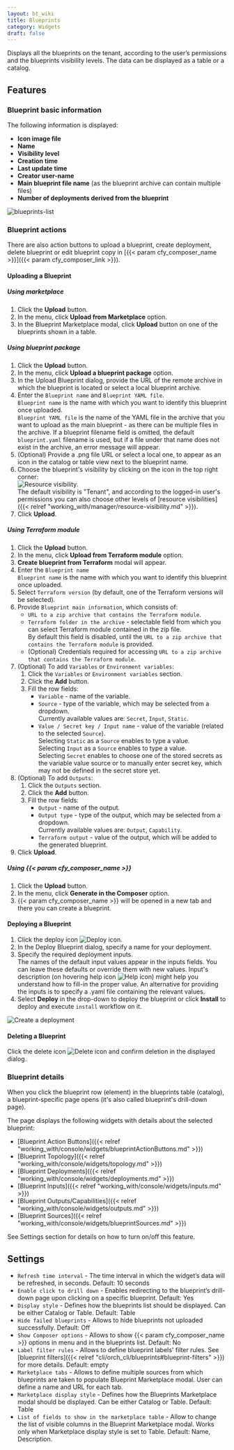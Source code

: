 ```yaml
---
layout: bt_wiki
title: Blueprints
category: Widgets
draft: false
---
```


Displays all the blueprints on the tenant, according to the user’s permissions and the blueprints visibility levels.
 The data can be displayed as a table or a catalog.

## Features

### Blueprint basic information

The following information is displayed:

* **Icon image file**
* **Name**
* **Visibility level**
* **Creation time**
* **Last update time**
* **Creator user-name**
* **Main blueprint file name** (as the blueprint archive can contain multiple files)
* **Number of deployments derived from the blueprint**

![blueprints-list]( /images/ui/widgets/blueprints-list.png)


### Blueprint actions

There are also action buttons to upload a blueprint, create deployment, delete blueprint or edit blueprint copy in [{{< param cfy_composer_name >}}]({{< param cfy_composer_link >}}).


#### Uploading a Blueprint

##### Using marketplace

1. Click the **Upload** button.
2. In the menu, click **Upload from Marketplace** option.
3. In the Blueprint Marketplace modal, click **Upload** button on one of the blueprints shown in a table.

##### Using blueprint package

1. Click the **Upload** button.
2. In the menu, click **Upload a blueprint package** option.
3. In the Upload Blueprint dialog, provide the URL of the remote archive in which the blueprint is located or select a local blueprint archive.
4. Enter the `Blueprint name` and `Blueprint YAML file`.   
   `Blueprint name` is the name with which you want to identify this blueprint once uploaded.<br>
   `Blueprint YAML file` is the name of the YAML file in the archive that you want to upload as the main blueprint - as there can be multiple files in the archive. If a blueprint filename field is omitted, the default `blueprint.yaml` filename is used, but if a file under that name does not exist in the archive, an error message will appear.    
4. (Optional) Provide a .png file URL or select a local one, to appear as an icon in the catalog or table view next to the blueprint name.   
5. Choose the blueprint's visibility by clicking on the icon in the top right corner:<br>
![Resource visibility]( /images/ui/icons/tenant-wide-resource-icon.png ).<br>
The default visibility is "Tenant", and according to the logged-in user's permissions you can also choose other levels of [resource visibilities]({{< relref "working_with/manager/resource-visibility.md" >}}).<br>
6. Click **Upload**.

##### Using Terraform module
1. Click the **Upload** button.
2. In the menu, click **Upload from Terraform module** option.
3. **Create blueprint from Terraform** modal will appear.
4. Enter the `Blueprint name`   
   `Blueprint name` is the name with which you want to identify this blueprint once uploaded.
5. Select `Terraform version` (by default, one of the Terraform versions will be selected).
6. Provide `Blueprint main information`, which consists of:
   - `URL to a zip archive that contains the Terraform module`.
   - `Terraform folder in the archive` - selectable field from which you can select Terraform module contained in the zip file.<br />
   By default this field is disabled, until the `URL to a zip archive that contains the Terraform module` is provided.
   - (Optional) Credentials required for accessing `URL to a zip archive that contains the Terraform module`.
7. (Optional) To add `Variables` or `Environment variables`:   
   1. Click the `Variables` or `Environment variables` section.
   2. Click the **Add** button.
   3. Fill the row fields:
      - `Variable` - name of the variable.
      - `Source` - type of the variable, which may be selected from a dropdown.<br />
         Currently available values are: `Secret`, `Input`, `Static`.
      - `Value / Secret key / Input name` - value of the variable (related to the selected `Source`).<br />
         Selecting `Static` as a `Source` enables to type a value. <br />
         Selecting `Input` as a `Source` enables to type a value. <br />
         Selecting `Secret` enables to choose one of the stored secrets as the variable value source or to manually enter secret key, which may not be defined in the secret store yet.
8. (Optional) To add `Outputs`:   
   1. Click the `Outputs` section.
   2. Click the **Add** button.
   3. Fill the row fields:
      - `Output` - name of the output.
      - `Output type` - type of the output, which may be selected from a dropdown.<br />
         Currently available values are: `Output`, `Capability`.
      - `Terraform output` - value of the output, which will be added to the generated blueprint.
9. Click **Upload**.

##### Using {{< param cfy_composer_name >}}

1. Click the **Upload** button.
2. In the menu, click **Generate in the Composer** option.
3. {{< param cfy_composer_name >}} will be opened in a new tab and there you can create a blueprint.

#### Deploying a Blueprint

1. Click the deploy icon ![Deploy icon]( /images/ui/icons/deploy-icon.png ).   
2. In the Deploy Blueprint dialog, specify a name for your deployment.
3. Specify the required deployment inputs.   
   The names of the default input values appear in the inputs fields. You can leave these defaults or override them with new values.
   Input's description (on hovering help icon ![Help icon]( /images/ui/icons/help-icon.png )) might help you understand how to fill-in the proper value.
   An alternative for providing the inputs is to specify a .yaml file containing the relevant values.
4. Select **Deploy** in the drop-down to deploy the blueprint or click **Install** to deploy and execute `install` workflow on it.

![Create a deployment]( /images/ui/widgets/blueprints_deployment_creation.png )


#### Deleting a Blueprint

Click the delete icon ![Delete icon]( /images/ui/icons/delete-icon.png ) and confirm deletion in the displayed dialog.


### Blueprint details

When you click the blueprint row (element) in the blueprints table (catalog), a blueprint-specific page opens (it's also called blueprint's drill-down page).

The page displays the following widgets with details about the selected blueprint:

* [Blueprint Action Buttons]({{< relref "working_with/console/widgets/blueprintActionButtons.md" >}})
* [Blueprint Topology]({{< relref "working_with/console/widgets/topology.md" >}})
* [Blueprint Deployments]({{< relref "working_with/console/widgets/deployments.md" >}})
* [Blueprint Inputs]({{< relref "working_with/console/widgets/inputs.md" >}})
* [Blueprint Outputs/Capabilities]({{< relref "working_with/console/widgets/outputs.md" >}})
* [Blueprint Sources]({{< relref "working_with/console/widgets/blueprintSources.md" >}})

See Settings section for details on how to turn on/off this feature.


## Settings

* `Refresh time interval` - The time interval in which the widget’s data will be refreshed, in seconds. Default: 10 seconds
* `Enable click to drill down` - Enables redirecting to the blueprint’s drill-down page upon clicking on a specific blueprint. Default: Yes
* `Display style` - Defines how the blueprints list should be displayed. Can be either Catalog or Table. Default: Table
* `Hide failed blueprints` - Allows to hide blueprints not uploaded successfully. Default: Off
* `Show Composer options` - Allows to show {{< param cfy_composer_name >}} options in menu and in the blueprints list. Default: No
* `Label filter rules` - Allows to define blueprint labels' filter rules. See [blueprint filters]({{< relref "cli/orch_cli/blueprints#blueprint-filters" >}}) for more details. Default: empty
* `Marketplace tabs` - Allows to define multiple sources from which blueprints are taken to populate Blueprint Marketplace modal. User can define a name and URL for each tab.
* `Marketplace display style` - Defines how the Blueprints Marketplace modal should be displayed. Can be either Catalog or Table.  Default: Table
* `List of fields to show in the marketplace table` - Allow to change the list of visible columns in the Blueprint Marketplace modal. Works only when Marketplace display style is set to Table. Default: Name, Description.
